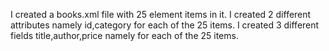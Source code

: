 I created a books.xml file with 25 element items in it.
I created 2 different attributes namely id,category for each of the 25 items.
I created 3 different fields title,author,price namely for each of the 25 items.
